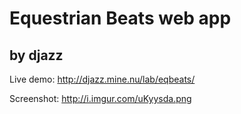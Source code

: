 Equestrian Beats web app
===

by djazz
---


Live demo: http://djazz.mine.nu/lab/eqbeats/

Screenshot: http://i.imgur.com/uKyysda.png